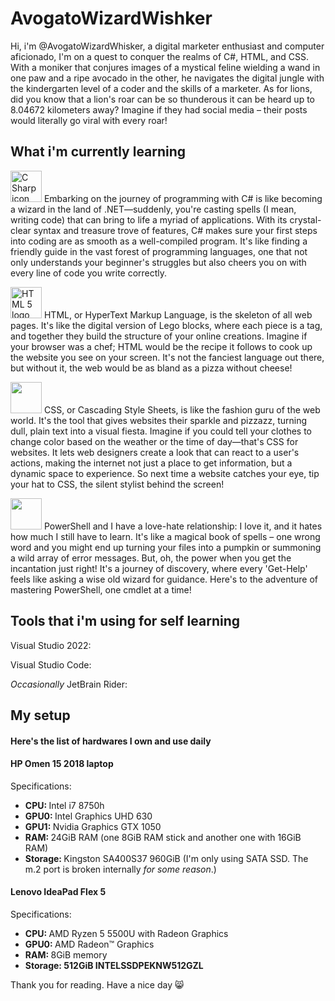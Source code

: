<h1>AvogatoWizardWishker</h1>
<p>Hi, i'm @AvogatoWizardWhisker, a digital marketer enthusiast and computer aficionado, I'm on a quest to conquer the realms of C#, HTML, and CSS. With a moniker that conjures images of a mystical feline wielding a wand in one paw and a ripe avocado in the other, he navigates the digital jungle with the kindergarten level of a coder and the skills of a marketer. As for lions, did you know that a lion's roar can be so thunderous it can be heard up to 8.04672 kilometers away? Imagine if they had social media – their posts would literally go viral with every roar! </p>
<h2>What i'm currently learning</h2>

  <p><img src="https://ms-dotnettools.gallerycdn.vsassets.io/extensions/ms-dotnettools/csdevkit/1.8.8/1718731638372/Microsoft.VisualStudio.Services.Icons.Default" width=50 height=50 alt="C Sharp icon"> Embarking on the journey of programming with C# is like becoming a wizard in the land of .NET—suddenly, you're casting spells (I mean, writing code) that can bring to life a myriad of applications. With its crystal-clear syntax and treasure trove of features, C# makes sure your first steps into coding are as smooth as a well-compiled program. It's like finding a friendly guide in the vast forest of programming languages, one that not only understands your beginner's struggles but also cheers you on with every line of code you write correctly.</p>
  <p><img src="https://www.w3.org/html/logo/downloads/HTML5_Logo.svg" width=50 height=50 alt="HTML 5 logo"> HTML, or HyperText Markup Language, is the skeleton of all web pages. It's like the digital version of Lego blocks, where each piece is a tag, and together they build the structure of your online creations. Imagine if your browser was a chef; HTML would be the recipe it follows to cook up the website you see on your screen. It's not the fanciest language out there, but without it, the web would be as bland as a pizza without cheese!</p>
  <p><img src="https://jaspreetchahal.org/images/css3.svg" width=50 height=50> CSS, or Cascading Style Sheets, is like the fashion guru of the web world. It's the tool that gives websites their sparkle and pizzazz, turning dull, plain text into a visual fiesta. Imagine if you could tell your clothes to change color based on the weather or the time of day—that's CSS for websites. It lets web designers create a look that can react to a user's actions, making the internet not just a place to get information, but a dynamic space to experience. So next time a website catches your eye, tip your hat to CSS, the silent stylist behind the screen!</p>
  <p><img src="https://upload.wikimedia.org/wikipedia/commons/a/af/PowerShell_Core_6.0_icon.png" width= 50 height=50> PowerShell and I have a love-hate relationship: I love it, and it hates how much I still have to learn. It's like a magical book of spells – one wrong word and you might end up turning your files into a pumpkin or summoning a wild array of error messages. But, oh, the power when you get the incantation just right! It's a journey of discovery, where every 'Get-Help' feels like asking a wise old wizard for guidance. Here's to the adventure of mastering PowerShell, one cmdlet at a time!</p>

<h2>Tools that i'm using for self learning</h2>
<p>Visual Studio 2022:</p>
<p>Visual Studio Code:</p>
<p><i>Occasionally </i>JetBrain Rider:</p>

<h2>My setup</h2>
<h4>Here's the list of hardwares I own and use daily</h4>

<h4>HP Omen 15 2018 laptop</h4>
<p>Specifications:</p>
<ul>
  <li><strong>CPU: </strong>Intel i7 8750h</li>
  <li><strong>GPU0: </strong>Intel Graphics UHD 630</li>
  <li><strong>GPU1: </strong>Nvidia Graphics GTX 1050</li>
  <li><strong>RAM: </strong>24GiB RAM (one 8GiB RAM stick and another one with 16GiB RAM)</li>
  <li><strong>Storage: </strong>Kingston SA400S37 960GiB (I'm only using SATA SSD. The m.2 port is broken internally <i>for some reason</i>.)</li>
</ul>

<h4>Lenovo IdeaPad Flex 5</h4>
<p>Specifications:</p>
<ul>
  <li><strong>CPU: </strong>AMD Ryzen 5 5500U with Radeon Graphics</li>
  <li><strong>GPU0: </strong>AMD Radeon&#8482; Graphics</li>
  <li><strong>RAM: </strong>8GiB memory</li>
  <li><strong>Storage: 512GiB INTELSSDPEKNW512GZL</strong></li>
</ul>

<p>Thank you for reading. Have a nice day 😸</p>
